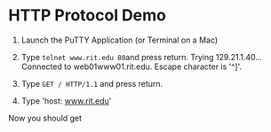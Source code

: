 # HTTP Protocol Demo 

1. Launch the PuTTY Application (or Terminal on a Mac)

2. Type `telnet www.rit.edu 80`and press return.
Trying 129.21.1.40...
Connected to web01www01.rit.edu.
Escape character is '^]'.

3. Type `GET / HTTP/1.1` and press return.

4. Type 'host: www.rit.edu'

Now you should get 
